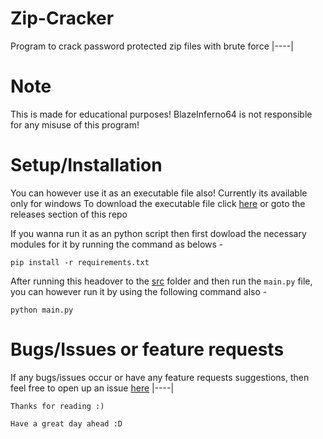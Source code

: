 # Zip-Cracker
Program to crack password protected zip files with brute force
|----|

# Note
This is made for educational purposes!
BlazeInferno64 is not responsible for any misuse of this program!

# Setup/Installation
You can however use it as an executable file also!
Currently its available only for windows
To download the executable file click <a href="https://github.com/BlazeInferno64/Zip-Cracker/releases/download/1.0.0/Zip-Cracker.exe">here</a> or goto the releases section of this repo


If you wanna run it as an python script then first dowload the necessary modules for it by running the command as belows -

```
pip install -r requirements.txt
```

After running this headover to the <a href="./src/">src</a> folder and then run the `main.py` file, you can however run it by using the following command also -

```
python main.py
```

# Bugs/Issues or feature requests
If any bugs/issues occur or have any feature requests suggestions, then feel free to open up an issue <a href="https://github.com/BlazeInferno64/Zip-Cracker/issues">here</a>
|----|


`Thanks for reading :)`

`Have a great day ahead :D`
